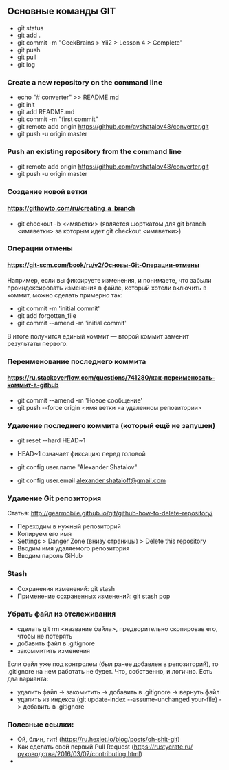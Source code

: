 ## Основные команды GIT

- git status
- git add .
- git commit -m "GeekBrains > Yii2 > Lesson 4 > Complete"
- git push
- git pull
- git log

### Create a new repository on the command line
- echo "# converter" >> README.md
- git init
- git add README.md
- git commit -m "first commit"
- git remote add origin https://github.com/avshatalov48/converter.git
- git push -u origin master

### Push an existing repository from the command line
- git remote add origin https://github.com/avshatalov48/converter.git
- git push -u origin master

### Создание новой ветки
#### https://githowto.com/ru/creating_a_branch
- git checkout -b <имяветки> (является шорткатом для git branch <имяветки> за которым идет  git checkout <имяветки>)

### Операции отмены
#### https://git-scm.com/book/ru/v2/Основы-Git-Операции-отмены
Например, если вы фиксируете изменения, и понимаете, что забыли проиндексировать изменения в файле, который хотели включить в коммит, можно сделать примерно так:

- git commit -m 'initial commit'
- git add forgotten_file
- git commit --amend -m 'initial commit'

В итоге получится единый коммит — второй коммит заменит результаты первого.

### Переименование последнего коммита
#### https://ru.stackoverflow.com/questions/741280/как-переименовать-коммит-в-github
- git commit --amend -m 'Новое сообщение'
- git push --force origin <имя ветки на удаленном репозитории>

### Удаление последнего коммита (который ещё не запушен)
- git reset --hard HEAD~1
- HEAD~1 означает фиксацию перед головой

- git config user.name "Alexander Shatalov"
- git config user.email alexander.shataloff@gmail.com

### Удаление Git репозитория
Статья: http://gearmobile.github.io/git/github-how-to-delete-repository/
- Переходим в нужный репозиторий
- Копируем его имя
- Settings > Danger Zone (внизу страницы) > Delete this repository
- Вводим имя удаляемого репозитория
- Вводим пароль GiHub

### Stash
- Сохранения изменений: git stash
- Применение сохраненных изменений: git stash pop

### Убрать файл из отслеживания
- сделать git rm <название файла>, предворительно скопировав его, чтобы не потерять
- добавить файл в .gitignore
- закоммитить изменения

Если файл уже под контролем (был ранее добавлен в репозиторий), то .gitignore на нем работать не будет. Что, собственно, и логично. Есть два варианта:
- удалить файл -> закомитить -> добавить в .gitignore -> вернуть файл
- удалить из индекса (git update-index --assume-unchanged your-file) -> добавить в .gitignore

### Полезные ссылки:
- Ой, блин, гит! (https://ru.hexlet.io/blog/posts/oh-shit-git)
- Как сделать свой первый Pull Request (https://rustycrate.ru/руководства/2016/03/07/contributing.html)
- 
